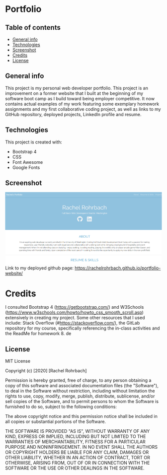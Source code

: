 # Portfolio 

## Table of contents
* [General info](#general-info)
* [Technologies](#technologies)
* [Screenshot](#screenshot)
* [Credits](#credits)
* [License](#license)

## General info
This project is my personal web developer portfolio. This project is an improvement on a former website that I built at the beginning of my software boot camp as I build toward being employer competitive. It now contains actual examples of my work featuring some exemplary homework assignments and my first collaborative coding project, as well as links to my GitHub repository, deployed projects, LinkedIn profile and resume. 
	
## Technologies
This project is created with: 
* Bootstrap 4
* CSS
* Font Awesome
* Google Fonts

## Screenshot
![project screenshot](\assets\images\portfolio-screenshot.png)
Link to my deployed github page: https://rachelrohrbach.github.io/portfolio-website/


# Credits
I consulted Bootstrap 4 (https://getbootstrap.com/) and W3Schools (https://www.w3schools.com/howto/howto_css_smooth_scroll.asp) extensively in creating my project. Some other resources that I used include: Stack Overflow (#https://stackoverflow.com/), the GitLab repository for my course, specifically referencing the in-class activities and the ReadMe for homework 8. de

## License
MIT License

Copyright (c) [2020] [Rachel Rohrbach]

Permission is hereby granted, free of charge, to any person obtaining a copy
of this software and associated documentation files (the "Software"), to deal
in the Software without restriction, including without limitation the rights
to use, copy, modify, merge, publish, distribute, sublicense, and/or sell
copies of the Software, and to permit persons to whom the Software is
furnished to do so, subject to the following conditions:

The above copyright notice and this permission notice shall be included in all
copies or substantial portions of the Software.

THE SOFTWARE IS PROVIDED "AS IS", WITHOUT WARRANTY OF ANY KIND, EXPRESS OR
IMPLIED, INCLUDING BUT NOT LIMITED TO THE WARRANTIES OF MERCHANTABILITY,
FITNESS FOR A PARTICULAR PURPOSE AND NONINFRINGEMENT. IN NO EVENT SHALL THE
AUTHORS OR COPYRIGHT HOLDERS BE LIABLE FOR ANY CLAIM, DAMAGES OR OTHER
LIABILITY, WHETHER IN AN ACTION OF CONTRACT, TORT OR OTHERWISE, ARISING FROM,
OUT OF OR IN CONNECTION WITH THE SOFTWARE OR THE USE OR OTHER DEALINGS IN THE
SOFTWARE.